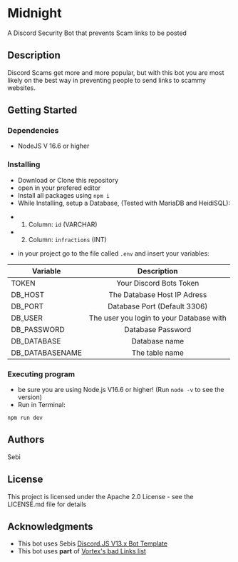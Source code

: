 # Midnight
A Discord Security Bot that prevents Scam links to be posted

## Description

Discord Scams get more and more popular, but with this bot you are most likely on the best way in preventing people to send links to scammy websites.

## Getting Started

### Dependencies

* NodeJS V 16.6 or higher

### Installing

* Download or Clone this repository
* open in your prefered editor
* Install all packages using ```npm i```
* While Installing, setup a Database, (Tested with MariaDB and HeidiSQL):
- 1. Column: ```id``` (VARCHAR)
- 2. Column: ```infractions``` (INT)
* in your project go to the file called ```.env``` and insert your variables:


| Variable        | Description           |
| ------------- |:-------------:|
| TOKEN      | Your Discord Bots Token |
| DB_HOST      | The Database Host IP Adress |
| DB_PORT      | Database Port (Default 3306) |
| DB_USER      | The user you login to your Database with |
| DB_PASSWORD      | Database Password |
| DB_DATABASE      | Database name |
| DB_DATABASENAME      | The table name |



### Executing program

* be sure you are using Node.js V16.6 or higher! (Run ```node -v``` to see the version)
* Run in Terminal:
```
npm run dev
```


## Authors

Sebi

## License

This project is licensed under the Apache 2.0 License - see the LICENSE.md file for details

## Acknowledgments

* This bot uses Sebis [Discord.JS V13.x Bot Template](https://github.com/Dev-Sebi/discord-bot-template-v13)
* This bot uses **part** of [Vortex's bad Links list](https://github.com/jagrosh/Vortex/blob/master/lists/referral_domains.txt)

